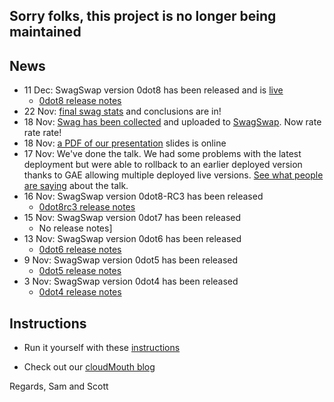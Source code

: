## Sorry folks, this project is no longer being maintained ##

## News ##
  * 11 Dec: SwagSwap version 0dot8 has been released and is [live](http://swagswap.appspot.com)
    * [0dot8 release notes](http://code.google.com/p/swagswap/issues/list?can=1&q=label%3A0dot8%20status%3AFixed)
  * 22 Nov: [final swag stats](http://sites.google.com/site/devoxx2009appenginetalk/) and conclusions are in!
  * 18 Nov: [Swag has been collected](http://lh3.ggpht.com/_uSgPEW_1gEA/SwQk8sHAh4I/AAAAAAAAEjg/XV98jemOEc8/s512/all-that-swag.jpg) and uploaded to [SwagSwap](http://swagswap.org). Now rate rate rate!
  * 18 Nov: [a PDF of our presentation](http://swagswap.googlecode.com/files/SwagSwap2009.pdf) slides is online
  * 17 Nov: We've done the talk. We had some problems with the latest deployment but were able to rollback to an earlier deployed version thanks to GAE allowing multiple deployed live versions.  [See what people are saying](http://sites.google.com/site/devoxx2009appenginetalk/home) about the talk.
  * 16 Nov: SwagSwap version 0dot8-RC3 has been released
    * [0dot8rc3 release notes](http://code.google.com/p/swagswap/issues/list?can=1&q=label%3A0dot8%20status%3AFixed)
  * 15 Nov: SwagSwap version 0dot7 has been released
    * No release notes]
  * 13 Nov: SwagSwap version 0dot6 has been released
    * [0dot6 release notes](http://code.google.com/p/swagswap/issues/list?can=1&q=label%3A0dot5%20status%3AFixed)
  * 9 Nov: SwagSwap version 0dot5 has been released
    * [0dot5 release notes](http://code.google.com/p/swagswap/issues/list?can=1&q=label%3A0dot4%20status%3AFixed)
  * 3 Nov: SwagSwap version 0dot4 has been released
    * [0dot4 release notes](http://code.google.com/p/swagswap/issues/list?can=1&q=label%3A0dot3%20status%3AFixed)

## Instructions ##

  * Run it yourself with these [instructions](http://code.google.com/p/swagswap/wiki/Instructions)

  * Check out our [cloudMouth blog](http://cloudmouthdevoxx.blogspot.com/)

Regards,
Sam and Scott